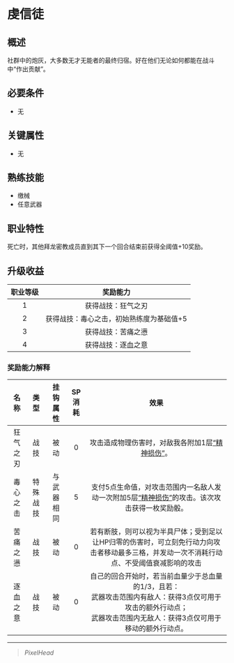 # 虔信徒

## 概述

社群中的炮灰，大多数无才无能者的最终归宿。好在他们无论如何都能在战斗中“作出贡献”。

## 必要条件

* 无

## 关键属性

* 无

## 熟练技能

* 缴械
* 任意武器

## 职业特性

死亡时，其他拜龙密教成员直到其下一个回合结束前获得全阈值+10奖励。

## 升级收益

职业等级|奖励能力
:--:|:--:
1|获得战技：狂气之刃
2|获得战技：毒心之击，初始熟练度为基础值+5
3|获得战技：苦痛之懑
4|获得战技：逐血之意

### 奖励能力解释

名称|类型|挂钩属性|SP消耗|效果
:--:|:--:|:--:|:--:|:--:
狂气之刃|战技|被动|0|攻击造成物理伤害时，对敌我各附加1层<a href="../../../../status/mark/#精神损伤" target="_blank">“精神损伤”</a>。
毒心之击|特殊战技|与武器相同|5|支付5点生命值，对攻击范围内一名敌人发动一次附加5层<a href="../../../../status/mark/#精神损伤" target="_blank">“精神损伤”</a>的攻击。该次攻击获得一枚奖励骰。
苦痛之懑|战技|被动|0|若有断肢，则可以视为半具尸体；受到足以让HP归零的伤害时，可立刻免行动力向攻击者移动最多三格，并发动一次不消耗行动点、不受阈值衰减影响的攻击
逐血之意|战技|被动|0|自己的回合开始时，若当前血量少于总血量的1/3，且若：<br>武器攻击范围内有敌人：获得3点仅可用于攻击的额外行动点；<br>武器攻击范围内无敌人：获得3点仅可用于移动的额外行动点。

---

> *PixelHead*